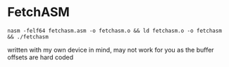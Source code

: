 # FetchASM
```
nasm -felf64 fetchasm.asm -o fetchasm.o && ld fetchasm.o -o fetchasm && ./fetchasm
```
written with my own device in mind, may not work for you as the buffer offsets are hard coded
